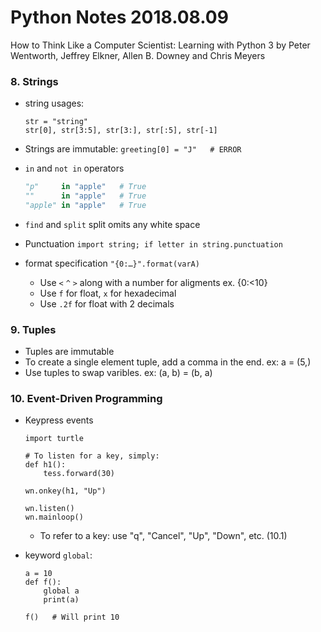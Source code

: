 # Python Notes 2018.08.09

How to Think Like a Computer Scientist: Learning with Python 3 by Peter Wentworth, Jeffrey Elkner, Allen B. Downey and Chris Meyers


### 8. Strings

- string usages: 
    ```
    str = "string"
    str[0], str[3:5], str[3:], str[:5], str[-1]
    ```

- Strings are immutable: 
    `greeting[0] = "J"   # ERROR`

- `in` and `not in` operators

    ```python
    "p"     in "apple"   # True
    ""      in "apple"   # True
    "apple" in "apple"   # True
    ```

- `find` and `split`
    split omits any white space

- Punctuation
    `import string; if letter in string.punctuation`

- format specification
    `"{0:…}".format(varA)`
    - Use `<` `^` `>` along with a number for aligments
        ex. {0:<10}
    - Use `f` for float, `x` for hexadecimal
    - Use `.2f` for float with 2 decimals


### 9. Tuples

- Tuples are immutable
- To create a single element tuple, add a comma in the end. ex: a = (5,)
- Use tuples to swap varibles. ex: (a, b) = (b, a)


### 10. Event-Driven Programming

- Keypress events
    ```
    import turtle

    # To listen for a key, simply:
    def h1():
        tess.forward(30)

    wn.onkey(h1, "Up")

    wn.listen()
    wn.mainloop()
    ```

    - To refer to a key: use "q", "Cancel", "Up", "Down", etc. (10.1)

- keyword `global`:
    ```
    a = 10
    def f():
        global a
        print(a)

    f()   # Will print 10
    ```




